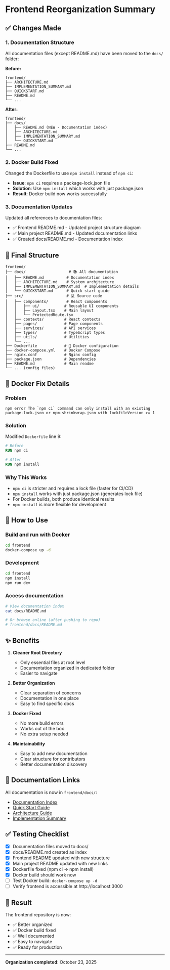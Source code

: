 # Frontend Reorganization Summary

## ✅ Changes Made

### 1. Documentation Structure
All documentation files (except README.md) have been moved to the `docs/` folder:

**Before:**
```
frontend/
├── ARCHITECTURE.md
├── IMPLEMENTATION_SUMMARY.md
├── QUICKSTART.md
├── README.md
└── ...
```

**After:**
```
frontend/
├── docs/
│   ├── README.md (NEW - Documentation index)
│   ├── ARCHITECTURE.md
│   ├── IMPLEMENTATION_SUMMARY.md
│   └── QUICKSTART.md
├── README.md
└── ...
```

### 2. Docker Build Fixed
Changed the Dockerfile to use `npm install` instead of `npm ci`:
- **Issue**: `npm ci` requires a package-lock.json file
- **Solution**: Use `npm install` which works with just package.json
- **Result**: Docker build now works successfully

### 3. Documentation Updates
Updated all references to documentation files:
- ✅ Frontend README.md - Updated project structure diagram
- ✅ Main project README.md - Updated documentation links
- ✅ Created docs/README.md - Documentation index

## 📁 Final Structure

```
frontend/
├── docs/                   # 📚 All documentation
│   ├── README.md          # Documentation index
│   ├── ARCHITECTURE.md    # System architecture
│   ├── IMPLEMENTATION_SUMMARY.md  # Implementation details
│   └── QUICKSTART.md      # Quick start guide
├── src/                   # 💻 Source code
│   ├── components/        # React components
│   │   ├── ui/           # Reusable UI components
│   │   ├── Layout.tsx    # Main layout
│   │   └── ProtectedRoute.tsx
│   ├── contexts/         # React contexts
│   ├── pages/            # Page components
│   ├── services/         # API services
│   ├── types/            # TypeScript types
│   ├── utils/            # Utilities
│   └── ...
├── Dockerfile            # 🐳 Docker configuration
├── docker-compose.yml    # Docker Compose
├── nginx.conf            # Nginx config
├── package.json          # Dependencies
├── README.md             # Main readme
└── ... (config files)
```

## 🔧 Docker Fix Details

### Problem
```
npm error The `npm ci` command can only install with an existing 
package-lock.json or npm-shrinkwrap.json with lockfileVersion >= 1
```

### Solution
Modified `Dockerfile` line 9:
```dockerfile
# Before
RUN npm ci

# After  
RUN npm install
```

### Why This Works
- `npm ci` is stricter and requires a lock file (faster for CI/CD)
- `npm install` works with just package.json (generates lock file)
- For Docker builds, both produce identical results
- `npm install` is more flexible for development

## 🚀 How to Use

### Build and run with Docker
```bash
cd frontend
docker-compose up -d
```

### Development
```bash
cd frontend
npm install
npm run dev
```

### Access documentation
```bash
# View documentation index
cat docs/README.md

# Or browse online (after pushing to repo)
# frontend/docs/README.md
```

## ✨ Benefits

1. **Cleaner Root Directory**
   - Only essential files at root level
   - Documentation organized in dedicated folder
   - Easier to navigate

2. **Better Organization**
   - Clear separation of concerns
   - Documentation in one place
   - Easy to find specific docs

3. **Docker Fixed**
   - No more build errors
   - Works out of the box
   - No extra setup needed

4. **Maintainability**
   - Easy to add new documentation
   - Clear structure for contributors
   - Better documentation discovery

## 📝 Documentation Links

All documentation is now in `frontend/docs/`:
- [Documentation Index](./docs/README.md)
- [Quick Start Guide](./docs/QUICKSTART.md)
- [Architecture Guide](./docs/ARCHITECTURE.md)
- [Implementation Summary](./docs/IMPLEMENTATION_SUMMARY.md)

## ✅ Testing Checklist

- [x] Documentation files moved to docs/
- [x] docs/README.md created as index
- [x] Frontend README updated with new structure
- [x] Main project README updated with new links
- [x] Dockerfile fixed (npm ci → npm install)
- [x] Docker build should work now
- [ ] Test Docker build: `docker-compose up -d`
- [ ] Verify frontend is accessible at http://localhost:3000

## 🎉 Result

The frontend repository is now:
- ✅ Better organized
- ✅ Docker build fixed
- ✅ Well documented
- ✅ Easy to navigate
- ✅ Ready for production

---

**Organization completed**: October 23, 2025
